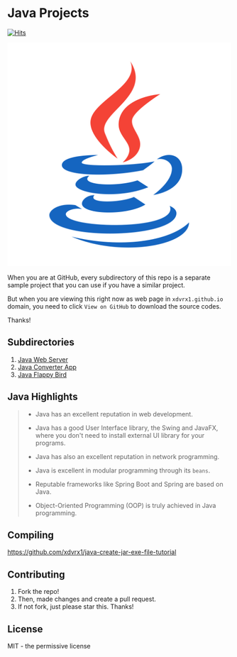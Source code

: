 <!-- Global site tag (gtag.js) - Google Analytics -->
<script async src="https://www.googletagmanager.com/gtag/js?id=UA-146817309-1"></script>
<script>
  window.dataLayer = window.dataLayer || [];
  function gtag(){dataLayer.push(arguments);}
  gtag('js', new Date());

  gtag('config', 'UA-146817309-1');
</script>

# Java Projects

[![Hits](https://hits.seeyoufarm.com/api/count/incr/badge.svg?url=https%3A%2F%2Fgithub.com%2Fxdvrx1%2Fjava&count_bg=%2379C83D&title_bg=%23555555&icon=&icon_color=%23E7E7E7&title=PAGE+VIEWS&edge_flat=false)](https://hits.seeyoufarm.com)

![picture](resources/picture.png)

When you are at GitHub, every subdirectory of this repo 
is a separate sample project that you can use 
if you have a similar project.

But when you are viewing this
right now as web page in `xdvrx1.github.io` domain,
you need to click `View on GitHub` to download the
source codes.

Thanks!

## Subdirectories
1. [Java Web Server](https://github.com/xdvrx1/lightweight-web-server/)
2. [Java Converter App](https://github.com/xdvrx1/converter-app/)
3. [Java Flappy Bird](https://github.com/xkcph2017x/FlappyBird)

## Java Highlights
> - Java has an excellent reputation in web development.
>
> - Java has a good User Interface library, the Swing and JavaFX,
where you don't need to install external UI library for your programs.
>
> - Java has also an excellent reputation in network programming.
>
> - Java is excellent in modular programming through its `beans`.
>
> - Reputable frameworks like Spring Boot and Spring are based on Java.
>
> - Object-Oriented Programming (OOP) is truly achieved in Java programming. 

## Compiling
<https://github.com/xdvrx1/java-create-jar-exe-file-tutorial>

## Contributing
1. Fork the repo!
2. Then, made changes and create a pull request.
3. If not fork, just please star this. Thanks! 

## License
MIT - the permissive license
